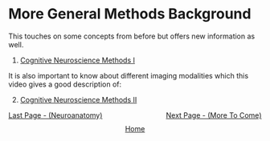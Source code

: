 
# More General Methods Background

This touches on some concepts from before but offers new information as well. 

1. [Cognitive Neuroscience Methods I](https://www.example.com/cognitive-neuroscience-methods-I)

It is also important to know about different imaging modalities which this video gives a good description of:

2. [Cognitive Neuroscience Methods II](https://www.example.com/cognitive-neuroscience-methods-II)

 <div style="display: flex; justify-content: space-between;">
  <a href="neuroanatomy.md">Last Page - (Neuroanatomy)</a>
  <a href="methods.md">Next Page - (More To Come) </a>
</div>

<div style="text-align: center; margin-top: 10px;">
  <a href="home.md">Home</a>
</div>